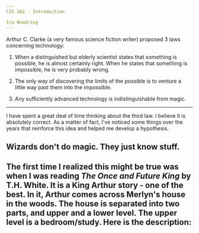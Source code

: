 ```yaml
---
CIS 162 - Introduction

Ira Woodring
---
```

Arthur C. Clarke (a very famous science fiction writer) proposed 3 laws concerning technology:

1.  When a distinguished but elderly scientist states that something is possible, he is almost certainly right. When he states that something is impossible, he is very probably wrong.

2.  The only way of discovering the limits of the possible is to venture a little way past them into the impossible.

3.  Any sufficiently advanced technology is indistinguishable from magic.
---
I have spent a great deal of time thinking about the third law.  I believe it is absolutely correct.  As a matter of fact, I've noticed some things over the years that reinforce this idea and helped me develop a hypothesis.

Wizards don't do magic.  They just know stuff.
---
The first time I realized this might be true was when I was reading *The Once and Future King* by T.H. White.  It is a King Arthur story - one of the best.  In it, Arthur comes across Merlyn's house in the woods.  The house is separated into two parts, and upper and a lower level.  The upper level is a bedroom/study.  Here is the description:
---
